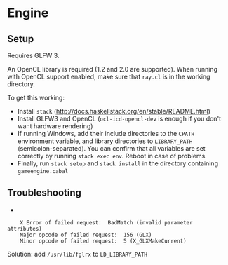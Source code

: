 # Engine

## Setup

Requires GLFW 3.

An OpenCL library is required (1.2 and 2.0 are supported).
When running with OpenCL support enabled, make sure that `ray.cl` is in the working directory.

To get this working:

* Install `stack` (<http://docs.haskellstack.org/en/stable/README.html>)
* Install GLFW3 and OpenCL (`ocl-icd-opencl-dev` is enough if you don't want hardware rendering)
* If running Windows, add their include directories to the `CPATH` environment variable, and library directories to `LIBRARY_PATH` (semicolon-separated).
You can confirm that all variables are set correctly by running `stack exec env`. Reboot in case of problems.
* Finally, run `stack setup` and `stack install` in the directory containing `gameengine.cabal`

## Troubleshooting

*

        X Error of failed request:  BadMatch (invalid parameter attributes)
        Major opcode of failed request:  156 (GLX)
        Minor opcode of failed request:  5 (X_GLXMakeCurrent)

 Solution: add `/usr/lib/fglrx` to `LD_LIBRARY_PATH`
